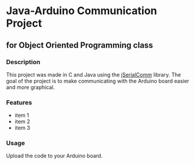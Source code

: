 # Java-Arduino Communication Project
## for Object Oriented Programming class

### Description
This project was made in C and Java using the [jSerialComm](https://github.com/Fazecast/jSerialComm) library.
The goal of the project is to make communicating with the Arduino board easier and more graphical.

### Features
* item 1
* item 2
* item 3

### Usage
Upload the code to your Arduino board.